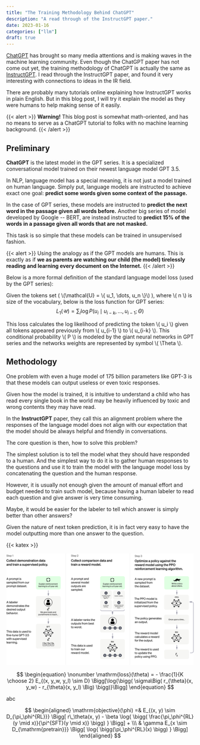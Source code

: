 ```yaml
---
title: "The Training Methodology Behind ChatGPT"
description: "A read through of the InstructGPT paper."
date: 2023-01-16
categories: ["llm"]
draft: true
---
```



[ChatGPT](https://openai.com/blog/chatgpt/) has brought so many media attentions and is making waves in the machine learning community.
Even though the ChatGPT paper has not come out yet, the training methodology of ChatGPT is actually the same as [InstructGPT](https://openai.com/blog/instruction-following/#birds-not-real).
I read through the InstructGPT paper, and found it very interesting with connections to ideas in the IR field.

There are probably many tutorials online explaining how InstructGPT works in plain English.
But in this blog post, I will try it explain the model as they were humans to help making sense of it easily.

{{< alert >}}
**Warning!** This blog post is somewhat math-oriented, and has no means to serve as a ChatGPT tutorial to folks with no machine learning background.
{{< /alert >}}


## Preliminary

**ChatGPT** is the latest model in the GPT series.
It is a specialized conversational model trained on their newest language model GPT 3.5.

In NLP, language model has a special meaning, it is not just a model trained on human language.
Simply put, language models are instructed to achieve exact one goal: **predict some words given some context of the passage.**

In the case of GPT series, these models are instructed to **predict the next word in the passage given all words before.**
Another big series of model developed by Google -- BERT, are instead instructed to **predict 15% of the words in a passage given all words that are not masked.**

This task is so simple that these models can be trained in unsupervised fashion.

{{< alert >}}
Using the analogy as if the GPT models are humans.
This is exactly as if **we as parents are watching our child (the model) tirelessly reading and learning every document on the Internet.**
{{< /alert >}}

Below is a more formal definition of the standard language model loss (used by the GPT series):

Given the tokens set ( \\(\mathcal{U} = \\{ u_1, \dots, u_n \\}\\) ), where \\( n \\) is size of the vocabulary, below is the loss function for GPT series:
$$
\begin{equation}
  \nonumber
  L_1(\mathcal{U}) =
    \sum_{i} \log P ( u_i \mid u_{i-k}, \dots, u_{i-1}; \Theta )
\end{equation}
$$

This loss calculates the log likelihood of predicting the token \\( u_i \\) given all tokens appeared previously from \\( u_{i-1} \\) to \\( u_{i-k} \\).
This conditional probability \\( P \\) is modeled by the giant neural networks in GPT series and the networks weights are represented by symbol \\( \Theta \\).


## Methodology

One problem with even a huge model of 175 billion parameters like GPT-3 is that these models can output useless or even toxic responses.

Given how the model is trained, it is intuitive to understand a child who has read every single book in the world may be heavily influenced by toxic and wrong contents they may have read.

In the **InstructGPT** paper, they call this an alignment problem where the responses of the language model does not align with our expectation that the model should be always helpful and friendly in conversations.

The core question is then, how to solve this problem?

The simplest solution is to tell the model what they should have responded to a human.
And the simplest way to do it is to gather human responses to the questions and use it to train the model with the language model loss by concatenating the question and the human response.

However, it is usually not enough given the amount of manual effort and budget needed to train such model, because having a human labeler to read each question and give answer is very time consuming.

Maybe, it would be easier for the labeler to tell which answer is simply better than other answers?

Given the nature of next token prediction, it is in fact very easy to have the model outputting more than one answer to the question.

{{< katex >}}

![chatgpt_training_overview](./images/ChatGPT_Diagram.svg "ChatGPT Training Overview. source: https://openai.com/blog/chatgpt/")

$$
\begin{equation}
  \nonumber
  \mathrm{loss}(\theta) =
    - \frac{1}{K \choose 2} E_{(x, y_w, y_l) \sim D}
    \Bigg[\log{\bigg(
      \sigma\Big(
        r_{\theta}(x, y_w) - r_{\theta}(x, y_l)
      \Big)
    \bigg)}\Bigg]
\end{equation}
$$

abc

$$
\begin{aligned}
  \mathrm{objective}(\phi)
    =&
    E_{(x, y) \sim D_{\pi_\phi^{RL}}}
    \Bigg[ r\_\theta(x, y) - \beta \log{ \bigg( \frac{\pi_\phi^{RL}(y \mid x)}{\pi^{SFT}(y \mid x)} \bigg) } \Bigg] + \\\
    &
    \gamma E_{x \sim D_{\mathrm{pretrain}}} \Bigg[ \log{ \bigg(\pi_\phi^{RL}(x) \bigg) } \Bigg]
\end{aligned}
$$

